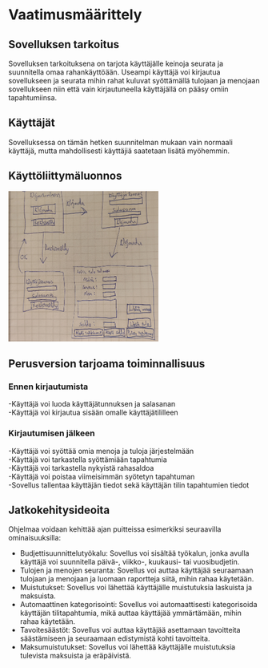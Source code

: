 # Vaatimusmäärittely
## Sovelluksen tarkoitus
Sovelluksen tarkoituksena on tarjota käyttäjälle keinoja seurata ja suunnitella omaa rahankäyttöään. Useampi käyttäjä voi kirjautua sovellukseen ja seurata mihin rahat kuluvat syöttämällä tulojaan ja menojaan sovellukseen niin että vain kirjautuneella käyttäjällä on pääsy omiin tapahtumiinsa.

## Käyttäjät
Sovelluksessa on tämän hetken suunnitelman mukaan vain normaali käyttäjä, mutta mahdollisesti käyttäjiä saatetaan lisätä myöhemmin.

## Käyttöliittymäluonnos

![](./kuvat/gui-luonnos.png)

## Perusversion tarjoama toiminnallisuus

### Ennen kirjautumista
-Käyttäjä voi luoda käyttäjätunnuksen ja salasanan\
-Käyttäjä voi kirjautua sisään omalle käyttäjätililleen

### Kirjautumisen jälkeen
-Käyttäjä voi syöttää omia menoja ja tuloja järjestelmään\
-Käyttäjä voi tarkastella syöttämiään tapahtumia\
-Käyttäjä voi tarkastella nykyistä rahasaldoa\
-Käyttäjä voi poistaa viimeisimmän syötetyn tapahtuman\
-Sovellus tallentaa käyttäjän tiedot sekä käyttäjän tilin tapahtumien tiedot

## Jatkokehitysideoita
Ohjelmaa voidaan kehittää ajan puitteissa esimerkiksi seuraavilla ominaisuuksilla:
- Budjettisuunnittelutyökalu: Sovellus voi sisältää työkalun, jonka avulla käyttäjä voi suunnitella päivä-, viikko-, kuukausi- tai vuosibudjetin.
- Tulojen ja menojen seuranta: Sovellus voi auttaa käyttäjää seuraamaan tulojaan ja menojaan ja luomaan raportteja siitä, mihin rahaa käytetään.
- Muistutukset: Sovellus voi lähettää käyttäjälle muistutuksia laskuista ja maksuista.
- Automaattinen kategorisointi: Sovellus voi automaattisesti kategorisoida käyttäjän tilitapahtumia, mikä auttaa käyttäjää ymmärtämään, mihin rahaa käytetään.
- Tavoitesäästöt: Sovellus voi auttaa käyttäjää asettamaan tavoitteita säästämiseen ja seuraamaan edistymistä kohti tavoitteita.
- Maksumuistutukset: Sovellus voi lähettää käyttäjälle muistutuksia tulevista maksuista ja eräpäivistä.


